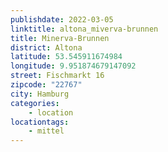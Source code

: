 ```yaml
---
publishdate: 2022-03-05
linktitle: altona_miverva-brunnen
title: Minerva-Brunnen
district: Altona
latitude: 53.545911674984
longitude: 9.951874679147092
street: Fischmarkt 16
zipcode: "22767"
city: Hamburg
categories:
    - location
locationtags:
    - mittel
---
```

